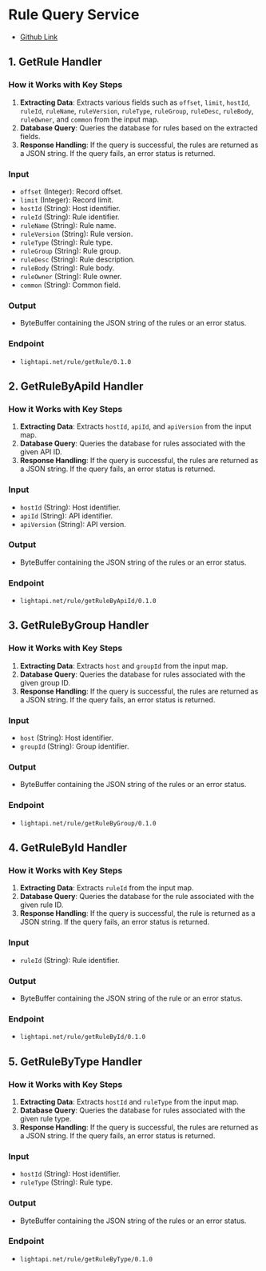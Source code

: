 # Rule Query Service
- [Github Link](https://github.com/lightapi/rule-query)

## 1. GetRule Handler

### How it Works with Key Steps
1. **Extracting Data**: Extracts various fields such as `offset`, `limit`, `hostId`, `ruleId`, `ruleName`, `ruleVersion`, `ruleType`, `ruleGroup`, `ruleDesc`, `ruleBody`, `ruleOwner`, and `common` from the input map.
2. **Database Query**: Queries the database for rules based on the extracted fields.
3. **Response Handling**: If the query is successful, the rules are returned as a JSON string. If the query fails, an error status is returned.

### Input
- `offset` (Integer): Record offset.
- `limit` (Integer): Record limit.
- `hostId` (String): Host identifier.
- `ruleId` (String): Rule identifier.
- `ruleName` (String): Rule name.
- `ruleVersion` (String): Rule version.
- `ruleType` (String): Rule type.
- `ruleGroup` (String): Rule group.
- `ruleDesc` (String): Rule description.
- `ruleBody` (String): Rule body.
- `ruleOwner` (String): Rule owner.
- `common` (String): Common field.

### Output
- ByteBuffer containing the JSON string of the rules or an error status.

### Endpoint
- `lightapi.net/rule/getRule/0.1.0`

## 2. GetRuleByApiId Handler

### How it Works with Key Steps
1. **Extracting Data**: Extracts `hostId`, `apiId`, and `apiVersion` from the input map.
2. **Database Query**: Queries the database for rules associated with the given API ID.
3. **Response Handling**: If the query is successful, the rules are returned as a JSON string. If the query fails, an error status is returned.

### Input
- `hostId` (String): Host identifier.
- `apiId` (String): API identifier.
- `apiVersion` (String): API version.

### Output
- ByteBuffer containing the JSON string of the rules or an error status.

### Endpoint
- `lightapi.net/rule/getRuleByApiId/0.1.0`

## 3. GetRuleByGroup Handler

### How it Works with Key Steps
1. **Extracting Data**: Extracts `host` and `groupId` from the input map.
2. **Database Query**: Queries the database for rules associated with the given group ID.
3. **Response Handling**: If the query is successful, the rules are returned as a JSON string. If the query fails, an error status is returned.

### Input
- `host` (String): Host identifier.
- `groupId` (String): Group identifier.

### Output
- ByteBuffer containing the JSON string of the rules or an error status.

### Endpoint
- `lightapi.net/rule/getRuleByGroup/0.1.0`

## 4. GetRuleById Handler

### How it Works with Key Steps
1. **Extracting Data**: Extracts `ruleId` from the input map.
2. **Database Query**: Queries the database for the rule associated with the given rule ID.
3. **Response Handling**: If the query is successful, the rule is returned as a JSON string. If the query fails, an error status is returned.

### Input
- `ruleId` (String): Rule identifier.

### Output
- ByteBuffer containing the JSON string of the rule or an error status.

### Endpoint
- `lightapi.net/rule/getRuleById/0.1.0`

## 5. GetRuleByType Handler

### How it Works with Key Steps
1. **Extracting Data**: Extracts `hostId` and `ruleType` from the input map.
2. **Database Query**: Queries the database for rules associated with the given rule type.
3. **Response Handling**: If the query is successful, the rules are returned as a JSON string. If the query fails, an error status is returned.

### Input
- `hostId` (String): Host identifier.
- `ruleType` (String): Rule type.

### Output
- ByteBuffer containing the JSON string of the rules or an error status.

### Endpoint
- `lightapi.net/rule/getRuleByType/0.1.0`
